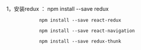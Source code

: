 1，安装redux ：
                npm install --save redux

                npm install --save react-redux

                npm install --save react-navigation

                npm install --save redux-thunk